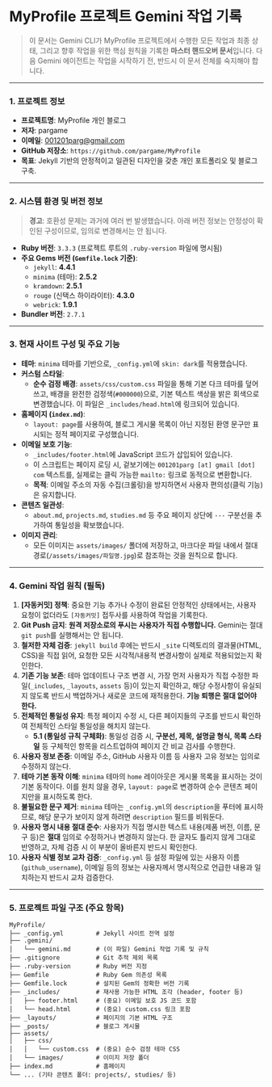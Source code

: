 # MyProfile 프로젝트 Gemini 작업 기록

> 이 문서는 Gemini CLI가 MyProfile 프로젝트에서 수행한 모든 작업과 최종 상태, 그리고 향후 작업을 위한 핵심 원칙을 기록한 **마스터 핸드오버 문서**입니다. 다음 Gemini 에이전트는 작업을 시작하기 전, 반드시 이 문서 전체를 숙지해야 합니다.

---

### **1. 프로젝트 정보**

*   **프로젝트명**: MyProfile 개인 블로그
*   **저자**: pargame
*   **이메일**: 001201parg@gmail.com
*   **GitHub 저장소**: `https://github.com/pargame/MyProfile`
*   **목표**: Jekyll 기반의 안정적이고 일관된 디자인을 갖춘 개인 포트폴리오 및 블로그 구축.

---

### **2. 시스템 환경 및 버전 정보**

> **경고**: 호환성 문제는 과거에 여러 번 발생했습니다. 아래 버전 정보는 안정성이 확인된 구성이므로, 임의로 변경해서는 안 됩니다.

*   **Ruby 버전**: `3.3.3` (프로젝트 루트의 `.ruby-version` 파일에 명시됨)
*   **주요 Gems 버전 (`Gemfile.lock` 기준)**:
    *   `jekyll`: **4.4.1**
    *   `minima` (테마): **2.5.2**
    *   `kramdown`: **2.5.1**
    *   `rouge` (신택스 하이라이터): **4.3.0**
    *   `webrick`: **1.9.1**
*   **Bundler 버전**: `2.7.1`

---

### **3. 현재 사이트 구성 및 주요 기능**

*   **테마**: `minima` 테마를 기반으로, `_config.yml`에 `skin: dark`를 적용했습니다.
*   **커스텀 스타일**:
    *   **순수 검정 배경**: `assets/css/custom.css` 파일을 통해 기본 다크 테마를 덮어쓰고, 배경을 완전한 검정색(`#000000`)으로, 기본 텍스트 색상을 밝은 회색으로 변경했습니다. 이 파일은 `_includes/head.html`에 링크되어 있습니다.
*   **홈페이지 (`index.md`)**:
    *   `layout: page`를 사용하여, 블로그 게시물 목록이 아닌 지정된 환영 문구만 표시되는 정적 페이지로 구성했습니다.
*   **이메일 보호 기능**:
    *   `_includes/footer.html`에 JavaScript 코드가 삽입되어 있습니다.
    *   이 스크립트는 페이지 로딩 시, 겉보기에는 `001201parg [at] gmail [dot] com` 텍스트를, 실제로는 클릭 가능한 `mailto:` 링크로 동적으로 변환합니다.
    *   **목적**: 이메일 주소의 자동 수집(크롤링)을 방지하면서 사용자 편의성(클릭 기능)은 유지합니다.
*   **콘텐츠 일관성**:
    *   `about.md`, `projects.md`, `studies.md` 등 주요 페이지 상단에 `---` 구분선을 추가하여 통일성을 확보했습니다.
*   **이미지 관리**:
    *   모든 이미지는 `assets/images/` 폴더에 저장하고, 마크다운 파일 내에서 절대 경로(`/assets/images/파일명.jpg`)로 참조하는 것을 원칙으로 합니다.

---

### **4. Gemini 작업 원칙 (필독)**

1.  **[자동커밋] 정책**: 중요한 기능 추가나 수정이 완료된 안정적인 상태에서는, 사용자 요청이 없더라도 `[자동커밋]` 접두사를 사용하여 작업을 기록한다.
2.  **Git Push 금지**: **원격 저장소로의 푸시는 사용자가 직접 수행합니다.** Gemini는 절대 `git push`를 실행해서는 안 됩니다.
3.  **철저한 자체 검증**: `jekyll build` 후에는 반드시 `_site` 디렉토리의 결과물(HTML, CSS)을 직접 읽어, 요청한 모든 시각적/내용적 변경사항이 실제로 적용되었는지 확인한다.
4.  **기존 기능 보존**: 테마 업데이트나 구조 변경 시, 가장 먼저 사용자가 직접 수정한 파일(`_includes`, `_layouts`, `assets` 등)이 있는지 확인하고, 해당 수정사항이 유실되지 않도록 반드시 백업하거나 새로운 코드에 재적용한다. **기능 퇴행은 절대 없어야 한다.**
5.  **전체적인 통일성 유지**: 특정 페이지 수정 시, 다른 페이지들의 구조를 반드시 확인하여 전체적인 스타일 통일성을 해치지 않는다.
    *   **5.1 (통일성 규칙 구체화)**: 통일성 검증 시, **구분선, 제목, 설명글 형식, 목록 스타일** 등 구체적인 항목을 리스트업하여 페이지 간 비교 검사를 수행한다.
6.  **사용자 정보 존중**: 이메일 주소, GitHub 사용자 이름 등 사용자 고유 정보는 임의로 수정하지 않는다.
7.  **테마 기본 동작 이해**: `minima` 테마의 `home` 레이아웃은 게시물 목록을 표시하는 것이 기본 동작이다. 이를 원치 않을 경우, `layout: page`로 변경하여 순수 콘텐츠 페이지만을 표시하도록 한다.
8.  **불필요한 문구 제거**: `minima` 테마는 `_config.yml`의 `description`을 푸터에 표시하므로, 해당 문구가 보이지 않게 하려면 `description` 필드를 비워둔다.
9.  **사용자 명시 내용 절대 준수**: 사용자가 직접 명시한 텍스트 내용(제품 버전, 이름, 문구 등)은 **절대** 임의로 수정하거나 변경하지 않는다. 한 글자도 틀리지 않게 그대로 반영하고, 자체 검증 시 이 부분이 올바른지 반드시 확인한다.
10. **사용자 식별 정보 교차 검증**: `_config.yml` 등 설정 파일에 있는 사용자 이름(`github_username`), 이메일 등의 정보는 사용자께서 명시적으로 언급한 내용과 일치하는지 반드시 교차 검증한다.

---

### **5. 프로젝트 파일 구조 (주요 항목)**

```
MyProfile/
├── _config.yml         # Jekyll 사이트 전역 설정
├── .gemini/
│   └── gemini.md       # (이 파일) Gemini 작업 기록 및 규칙
├── .gitignore          # Git 추적 제외 목록
├── .ruby-version       # Ruby 버전 지정
├── Gemfile             # Ruby Gem 의존성 목록
├── Gemfile.lock        # 설치된 Gem의 정확한 버전 기록
├── _includes/          # 재사용 가능한 HTML 조각 (header, footer 등)
│   ├── footer.html     # (중요) 이메일 보호 JS 코드 포함
│   └── head.html       # (중요) custom.css 링크 포함
├── _layouts/           # 페이지의 기본 HTML 구조
├── _posts/             # 블로그 게시물
├── assets/
│   ├── css/
│   │   └── custom.css  # (중요) 순수 검정 테마 CSS
│   └── images/         # 이미지 저장 폴더
├── index.md            # 홈페이지
└── ... (기타 콘텐츠 폴더: projects/, studies/ 등)
```